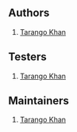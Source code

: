 Authors
-------

1. [Tarango Khan](tarangokhan77@gmail.com)


Testers
-------

1. [Tarango Khan](tarangokhan77@gmail.com)


Maintainers
-----------

1. [Tarango Khan](tarangokhan77@gmail.com)
